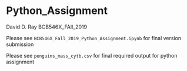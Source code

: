 # Python_Assignment
David D. Ray
BCB546X_FAll_2019

Please see ```BCB546X_Fall_2019_Python_Assignment.ipynb``` for final version submission

Please see ```penguins_mass_cytb.csv``` for final required output for python assignment
